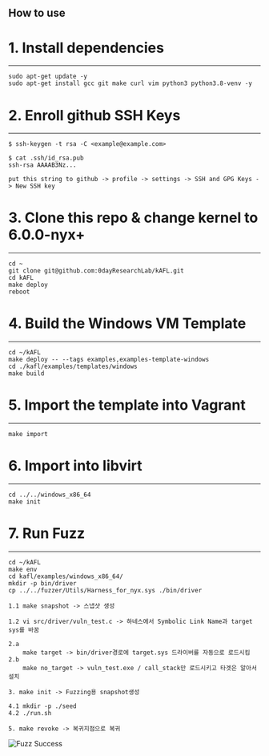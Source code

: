 ## How to use


# 1. Install dependencies
----------------------------------
```
sudo apt-get update -y
sudo apt-get install gcc git make curl vim python3 python3.8-venv -y
```


# 2. Enroll github SSH Keys
----------------------------------
```
$ ssh-keygen -t rsa -C <example@example.com>

$ cat .ssh/id_rsa.pub
ssh-rsa AAAAB3Nz...

put this string to github -> profile -> settings -> SSH and GPG Keys -> New SSH key
```



# 3. Clone this repo & change kernel to 6.0.0-nyx+
----------------------------------
```
cd ~
git clone git@github.com:0dayResearchLab/kAFL.git
cd kAFL
make deploy
reboot
```

# 4. Build the Windows VM Template
----------------------------------
```
cd ~/kAFL
make deploy -- --tags examples,examples-template-windows
cd ./kafl/examples/templates/windows
make build
```


# 5. Import the template into Vagrant
----------------------------------
```
make import
```


# 6. Import into libvirt
----------------------------------
```
cd ../../windows_x86_64
make init
```


# 7. Run Fuzz
----------------------------------
```
cd ~/kAFL
make env
cd kafl/examples/windows_x86_64/
mkdir -p bin/driver 
cp ../../fuzzer/Utils/Harness_for_nyx.sys ./bin/driver

1.1 make snapshot -> 스냅샷 생성

1.2 vi src/driver/vuln_test.c -> 하네스에서 Symbolic Link Name과 target sys를 바꿈

2.a
    make target -> bin/driver경로에 target.sys 드라이버를 자동으로 로드시킴
2.b
    make no_target -> vuln_test.exe / call_stack만 로드시키고 타겟은 알아서 설치

3. make init -> Fuzzing용 snapshot생성

4.1 mkdir -p ./seed
4.2 ./run.sh

5. make revoke -> 복귀지점으로 복귀
```


![Fuzz Success](process_structure.png?raw=true)

